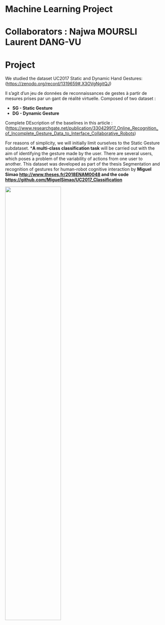 # Machine Learning Project

# Collaborators : Najwa MOURSLI Laurent DANG-VU

# Project

We studied the dataset UC2017 Static and Dynamic Hand Gestures: (https://zenodo.org/record/1319659#.X3OVgNgitQJ)

Il s’agit d’un jeu de données de reconnaissances de gestes à partir de mesures prises
par un gant de réalité virtuelle.
Composed of two dataset :

- **SG - Static Gesture**
- **DG - Dynamic Gesture** 

Complete DEscription of the baselines in this article :(https://www.researchgate.net/publication/330429917_Online_Recognition_of_Incomplete_Gesture_Data_to_Interface_Collaborative_Robots)


For reasons of simplicity, we will initially limit ourselves to the Static Gesture subdataset. 
***A multi-class classification task** will be carried out with the aim of identifying the gesture made by the user.
There are several users, which poses a problem of the variability of actions from one user to another.
This dataset was developed as part of the thesis Segmentation and recognition of gestures for
human-robot cognitive interaction by **Miguel Simao http://www.theses.fr/2018ENAM0048 and the code
https://github.com/MiguelSimao/UC2017_Classification**


<img src="https://user-images.githubusercontent.com/49198711/109167223-d1d5d000-777d-11eb-8480-5dfe3c5aa36a.png" width="60%"></img> 

